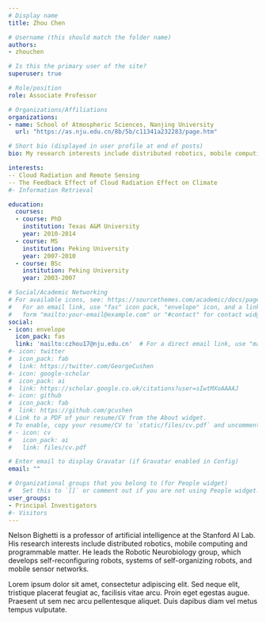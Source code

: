 ```yaml
---
# Display name
title: Zhou Chen

# Username (this should match the folder name)
authors:
- zhouchen

# Is this the primary user of the site?
superuser: true

# Role/position
role: Associate Professor

# Organizations/Affiliations
organizations:
- name: School of Atmospheric Sciences, Nanjing University
  url: "https://as.nju.edu.cn/8b/5b/c11341a232283/page.htm"

# Short bio (displayed in user profile at end of posts)
bio: My research interests include distributed robotics, mobile computing and programmable matter.

interests:
-- Cloud Radiation and Remote Sensing
-- The Feedback Effect of Cloud Radiation Effect on Climate
#- Information Retrieval

education:
  courses:
  - course: PhD
    institution: Texas A&M University
    year: 2010-2014
  - course: MS
    institution: Peking University
    year: 2007-2010
  - course: BSc
    institution: Peking University
    year: 2003-2007

# Social/Academic Networking
# For available icons, see: https://sourcethemes.com/academic/docs/page-builder/#icons
#   For an email link, use "fas" icon pack, "envelope" icon, and a link in the
#   form "mailto:your-email@example.com" or "#contact" for contact widget.
social:
- icon: envelope
  icon_pack: fas
  link: 'mailto:czhou17@nju.edu.cn'  # For a direct email link, use "mailto:test@example.org".
#- icon: twitter
#  icon_pack: fab
#  link: https://twitter.com/GeorgeCushen
#- icon: google-scholar
#  icon_pack: ai
#  link: https://scholar.google.co.uk/citations?user=sIwtMXoAAAAJ
#- icon: github
#  icon_pack: fab
#  link: https://github.com/gcushen
# Link to a PDF of your resume/CV from the About widget.
# To enable, copy your resume/CV to `static/files/cv.pdf` and uncomment the lines below.
# - icon: cv
#   icon_pack: ai
#   link: files/cv.pdf

# Enter email to display Gravatar (if Gravatar enabled in Config)
email: ""

# Organizational groups that you belong to (for People widget)
#   Set this to `[]` or comment out if you are not using People widget.
user_groups:
- Principal Investigators
#- Visitors
---
```


Nelson Bighetti is a professor of artificial intelligence at the Stanford AI Lab. His research interests include distributed robotics, mobile computing and programmable matter. He leads the Robotic Neurobiology group, which develops self-reconfiguring robots, systems of self-organizing robots, and mobile sensor networks.

Lorem ipsum dolor sit amet, consectetur adipiscing elit. Sed neque elit, tristique placerat feugiat ac, facilisis vitae arcu. Proin eget egestas augue. Praesent ut sem nec arcu pellentesque aliquet. Duis dapibus diam vel metus tempus vulputate.
